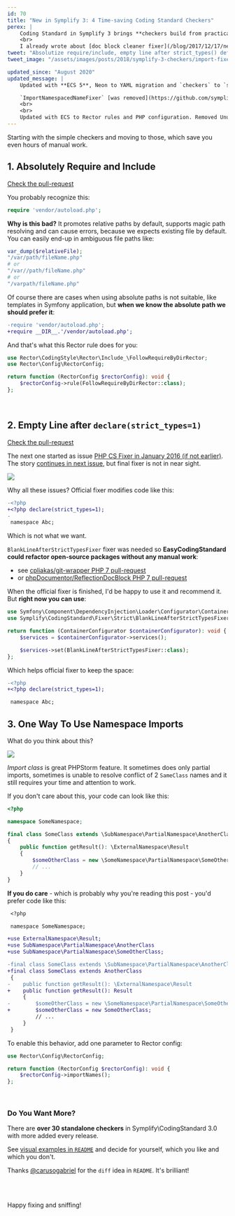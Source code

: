 ```yaml
---
id: 70
title: "New in Symplify 3: 4 Time-saving Coding Standard Checkers"
perex: |
    Coding Standard in Symplify 3 brings **checkers build from practical use in PHPStorm**. It can do lot of work for you, like add getters, remove trailing spaces, but has still some room for automation and improvement.
    <br>
    I already wrote about [doc block cleaner fixer](/blog/2017/12/17/new-in-symplify-3-doc-block-cleaner-fixer/) and here 4 more checkers, **that saves you from monkey-typing and let you focus on algorithms**.
tweet: "Absolutize require/include, empty line after strict_types() definition, import all the names and the best - unused public methods. Welcome and use new checkers in Symplify 3 Coding Standard #codingstandar #phpcsfixer #phpcodesniffer #php"
tweet_image: "/assets/images/posts/2018/symplify-3-checkers/import-fixer.png"

updated_since: "August 2020"
updated_message: |
    Updated with **ECS 5**, Neon to YAML migration and `checkers` to `services` migration.

    `ImportNamespacedNameFixer` [was removed](https://github.com/symplify/symplify/pull/1110) in favor of `ReferenceUsedNamesOnlySniff` from [slevomat/coding-standard](https://github.com/slevomat/coding-standard)
    <br>
    <br>
    Updated with ECS to Rector rules and PHP configuration. Removed UnusedPublicSniff, that does not exist anymore. Use Rector dead-code set instead.
---
```


Starting with the simple checkers and moving to those, which save you even hours of manual work.

## 1. Absolutely Require and Include

<a href="https://github.com/symplify/symplify/pull/385" class="btn btn-dark btn-sm mb-3 mt-2">
    Check the pull-request
</a>


You probably recognize this:

```php
require 'vendor/autoload.php';
```

**Why is this bad?** It promotes relative paths by default, supports magic path resolving and can cause errors, because we expects existing file by default. You can easily end-up in ambiguous file paths like:

```php
var_dump($relativeFile);
"/var/path/fileName.php"
# or
"/var//path/fileName.php"
# or
"/varpath/fileName.php"
```


Of course there are cases when using absolute paths is not suitable, like templates in Symfony application, but **when we know the absolute path we should prefer it**:

```diff
-require 'vendor/autoload.php';
+require __DIR__.'/vendor/autoload.php';
```

And that's what this Rector rule does for you:

```php
use Rector\CodingStyle\Rector\Include_\FollowRequireByDirRector;
use Rector\Config\RectorConfig;

return function (RectorConfig $rectorConfig): void {
    $rectorConfig->rule(FollowRequireByDirRector::class);
};
```

<br>

## 2. Empty Line after `declare(strict_types=1)`

<a href="https://github.com/symplify/symplify/pull/443" class="btn btn-dark btn-sm mb-3 mt-2">
    Check the pull-request
</a>

The next one started as issue [PHP CS Fixer in January 2016 (if not earlier)](https://github.com/FriendsOfPHP/PHP-CS-Fixer/issues/1793). The story [continues in next issue](https://github.com/FriendsOfPHP/PHP-CS-Fixer/issues/2062), but final fixer is not in near sight.

<img src="/assets/images/posts/2018/symplify-3-checkers/long-time.png" class="img-thumbnail">

Why all these issues? Official fixer modifies code like this:

```diff
-<?php
+<?php declare(strict_types=1);
-
 namespace Abc;
```

Which is not what we want.

`BlankLineAfterStrictTypesFixer` fixer was needed so **EasyCodingStandard could refactor open-source packages without any manual work**:

- see [cpliakas/git-wrapper PHP 7 pull-request](https://github.com/cpliakas/git-wrapper/pull/137/files)
- or [phpDocumentor/ReflectionDocBlock PHP 7  pull-request](https://github.com/phpDocumentor/ReflectionDocBlock/pull/137/files)

When the official fixer is finished, I'd be happy to use it and recommend it. But **right now you can use**:

```php
use Symfony\Component\DependencyInjection\Loader\Configurator\ContainerConfigurator;
use Symplify\CodingStandard\Fixer\Strict\BlankLineAfterStrictTypesFixer;

return function (ContainerConfigurator $containerConfigurator): void {
    $services = $containerConfigurator->services();

    $services->set(BlankLineAfterStrictTypesFixer::class);
};
```

Which helps official fixer to keep the space:

```diff
-<?php
+<?php declare(strict_types=1);

 namespace Abc;
```

## 3. One Way To Use Namespace Imports

What do you think about this?

<img src="/assets/images/posts/2018/symplify-3-checkers/import-fixer.png" class="img-thumbnail">

*Import class* is great PHPStorm feature. It sometimes does only partial imports, sometimes is unable to resolve conflict of 2 `SameClass` names and it still requires your time and attention to work.

If you don't care about this, your code can look like this:

```php
<?php

namespace SomeNamespace;

final class SomeClass extends \SubNamespace\PartialNamespace\AnotherClass
{
    public function getResult(): \ExternalNamespace\Result
    {
        $someOtherClass = new \SomeNamespace\PartialNamespace\SomeOtherClass;
        // ...
    }
}
```

**If you do care** - which is probably why you're reading this post - you'd prefer code like this:

```diff
 <?php

 namespace SomeNamespace;

+use ExternalNamespace\Result;
+use SubNamespace\PartialNamespace\AnotherClass
+use SubNamespace\PartialNamespace\SomeOtherClass;

-final class SomeClass extends \SubNamespace\PartialNamespace\AnotherClass
+final class SomeClass extends AnotherClass
 {
-    public function getResult(): \ExternalNamespace\Result
+    public function getResult(): Result
     {
-        $someOtherClass = new \SomeNamespace\PartialNamespace\SomeOtherClass;
+        $someOtherClass = new SomeOtherClass;
         // ...
     }
 }
```

To enable this behavior, add one parameter to Rector config:

```php
use Rector\Config\RectorConfig;

return function (RectorConfig $rectorConfig): void {
    $rectorConfig->importNames();
};
```

<br>

### Do You Want More?

There are **over 30 standalone checkers** in Symplify\CodingStandard 3.0 with more added every release.

See [visual examples in `README`](https://github.com/symplify/coding-standard#rules-overview) and decide for yourself, which you like and which you don't.

Thanks [@carusogabriel](https://twitter.com/carusogabriel) for the `diff` idea in `README`. It's brilliant!

<br><br>

Happy fixing and sniffing!
